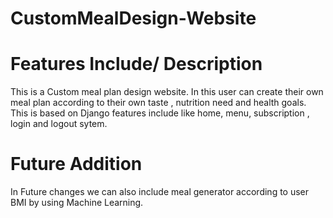 # CustomMealDesign-Website

# Features Include/ Description
This is a Custom meal plan design website.
In this user can create their own meal plan according to their own taste , nutrition need and health goals. 
This is based on Django features include like home, menu, subscription , login and logout sytem. 

# Future Addition
In Future changes we can also include meal generator according to user BMI by using Machine Learning.
